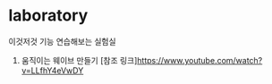 # laboratory
이것저것 기능 연습해보는 실험실

01. 움직이는 웨이브 만들기
[참조 링크]https://www.youtube.com/watch?v=LLfhY4eVwDY
